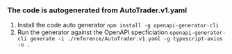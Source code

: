 ### The code is autogenerated from AutoTrader.v1.yaml
1. Install the code auto generator `npm install -g openapi-generator-cli`
2. Run the generator against the OpenAPI specficiation `openapi-generator-cli generate -i ./reference/AutoTrader.v1.yaml -g typescript-axios -o .`
